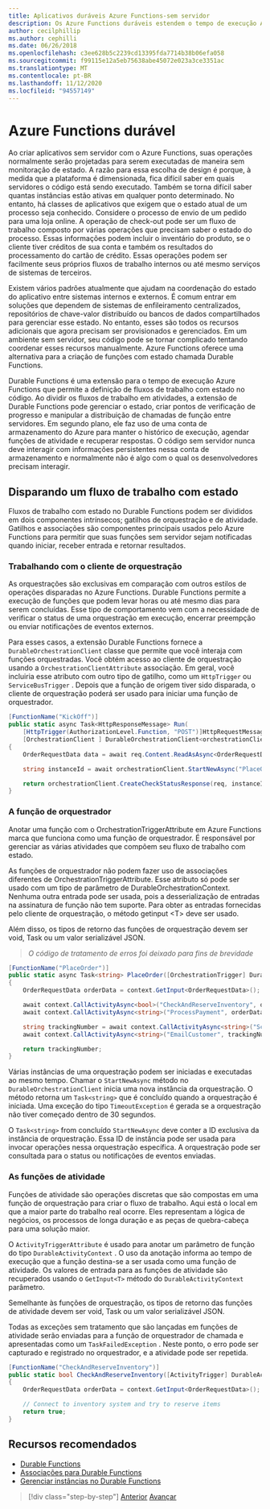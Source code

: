 ```yaml
---
title: Aplicativos duráveis Azure Functions-sem servidor
description: Os Azure Functions duráveis estendem o tempo de execução Azure Functions para permitir fluxos de trabalho com estado no código.
author: cecilphillip
ms.author: cephilli
ms.date: 06/26/2018
ms.openlocfilehash: c3ee628b5c2239cd13395fda7714b38b06efa058
ms.sourcegitcommit: f99115e12a5eb75638abe45072e023a3ce3351ac
ms.translationtype: MT
ms.contentlocale: pt-BR
ms.lasthandoff: 11/12/2020
ms.locfileid: "94557149"
---
```

# <a name="durable-azure-functions"></a>Azure Functions durável

Ao criar aplicativos sem servidor com o Azure Functions, suas operações normalmente serão projetadas para serem executadas de maneira sem monitoração de estado. A razão para essa escolha de design é porque, à medida que a plataforma é dimensionada, fica difícil saber em quais servidores o código está sendo executado. Também se torna difícil saber quantas instâncias estão ativas em qualquer ponto determinado. No entanto, há classes de aplicativos que exigem que o estado atual de um processo seja conhecido. Considere o processo de envio de um pedido para uma loja online. A operação de check-out pode ser um fluxo de trabalho composto por várias operações que precisam saber o estado do processo. Essas informações podem incluir o inventário do produto, se o cliente tiver créditos de sua conta e também os resultados do processamento do cartão de crédito. Essas operações podem ser facilmente seus próprios fluxos de trabalho internos ou até mesmo serviços de sistemas de terceiros.

Existem vários padrões atualmente que ajudam na coordenação do estado do aplicativo entre sistemas internos e externos. É comum entrar em soluções que dependem de sistemas de enfileiramento centralizados, repositórios de chave-valor distribuído ou bancos de dados compartilhados para gerenciar esse estado. No entanto, esses são todos os recursos adicionais que agora precisam ser provisionados e gerenciados. Em um ambiente sem servidor, seu código pode se tornar complicado tentando coordenar esses recursos manualmente. Azure Functions oferece uma alternativa para a criação de funções com estado chamada Durable Functions.

Durable Functions é uma extensão para o tempo de execução Azure Functions que permite a definição de fluxos de trabalho com estado no código. Ao dividir os fluxos de trabalho em atividades, a extensão de Durable Functions pode gerenciar o estado, criar pontos de verificação de progresso e manipular a distribuição de chamadas de função entre servidores. Em segundo plano, ele faz uso de uma conta de armazenamento do Azure para manter o histórico de execução, agendar funções de atividade e recuperar respostas. O código sem servidor nunca deve interagir com informações persistentes nessa conta de armazenamento e normalmente não é algo com o qual os desenvolvedores precisam interagir.

## <a name="triggering-a-stateful-workflow"></a>Disparando um fluxo de trabalho com estado

Fluxos de trabalho com estado no Durable Functions podem ser divididos em dois componentes intrínsecos; gatilhos de orquestração e de atividade. Gatilhos e associações são componentes principais usados pelo Azure Functions para permitir que suas funções sem servidor sejam notificadas quando iniciar, receber entrada e retornar resultados.

### <a name="working-with-the-orchestration-client"></a>Trabalhando com o cliente de orquestração

As orquestrações são exclusivas em comparação com outros estilos de operações disparadas no Azure Functions. Durable Functions permite a execução de funções que podem levar horas ou até mesmo dias para serem concluídas. Esse tipo de comportamento vem com a necessidade de verificar o status de uma orquestração em execução, encerrar preempção ou enviar notificações de eventos externos.

Para esses casos, a extensão Durable Functions fornece a `DurableOrchestrationClient` classe que permite que você interaja com funções orquestradas. Você obtém acesso ao cliente de orquestração usando a `OrchestrationClientAttribute` associação. Em geral, você incluiria esse atributo com outro tipo de gatilho, como um `HttpTrigger` ou `ServiceBusTrigger` . Depois que a função de origem tiver sido disparada, o cliente de orquestração poderá ser usado para iniciar uma função de orquestrador.

```csharp
[FunctionName("KickOff")]
public static async Task<HttpResponseMessage> Run(
    [HttpTrigger(AuthorizationLevel.Function, "POST")]HttpRequestMessage req,
    [OrchestrationClient ] DurableOrchestrationClient<orchestrationClient>)
{
    OrderRequestData data = await req.Content.ReadAsAsync<OrderRequestData>();

    string instanceId = await orchestrationClient.StartNewAsync("PlaceOrder", data);

    return orchestrationClient.CreateCheckStatusResponse(req, instanceId);
}
```

### <a name="the-orchestrator-function"></a>A função de orquestrador

Anotar uma função com o OrchestrationTriggerAttribute em Azure Functions marca que funciona como uma função de orquestrador. É responsável por gerenciar as várias atividades que compõem seu fluxo de trabalho com estado.

As funções de orquestrador não podem fazer uso de associações diferentes de OrchestrationTriggerAttribute. Esse atributo só pode ser usado com um tipo de parâmetro de DurableOrchestrationContext. Nenhuma outra entrada pode ser usada, pois a desserialização de entradas na assinatura de função não tem suporte. Para obter as entradas fornecidas pelo cliente de orquestração, o método getinput \<T\> deve ser usado.

Além disso, os tipos de retorno das funções de orquestração devem ser void, Task ou um valor serializável JSON.

> *O código de tratamento de erros foi deixado para fins de brevidade*

```csharp
[FunctionName("PlaceOrder")]
public static async Task<string> PlaceOrder([OrchestrationTrigger] DurableOrchestrationContext context)
{
    OrderRequestData orderData = context.GetInput<OrderRequestData>();

    await context.CallActivityAsync<bool>("CheckAndReserveInventory", orderData);
    await context.CallActivityAsync<string>("ProcessPayment", orderData);

    string trackingNumber = await context.CallActivityAsync<string>("ScheduleShipping", orderData);
    await context.CallActivityAsync<string>("EmailCustomer", trackingNumber);

    return trackingNumber;
}
```

Várias instâncias de uma orquestração podem ser iniciadas e executadas ao mesmo tempo. Chamar o `StartNewAsync` método no `DurableOrchestrationClient` inicia uma nova instância da orquestração. O método retorna um `Task<string>` que é concluído quando a orquestração é iniciada. Uma exceção do tipo `TimeoutException` é gerada se a orquestração não tiver começado dentro de 30 segundos.

O `Task<string>` from concluído `StartNewAsync` deve conter a ID exclusiva da instância de orquestração. Essa ID de instância pode ser usada para invocar operações nessa orquestração específica. A orquestração pode ser consultada para o status ou notificações de eventos enviadas.

### <a name="the-activity-functions"></a>As funções de atividade

Funções de atividade são operações discretas que são compostas em uma função de orquestração para criar o fluxo de trabalho. Aqui está o local em que a maior parte do trabalho real ocorre. Eles representam a lógica de negócios, os processos de longa duração e as peças de quebra-cabeça para uma solução maior.

O `ActivityTriggerAttribute` é usado para anotar um parâmetro de função do tipo `DurableActivityContext` . O uso da anotação informa ao tempo de execução que a função destina-se a ser usada como uma função de atividade. Os valores de entrada para as funções de atividade são recuperados usando o `GetInput<T>` método do `DurableActivityContext` parâmetro.

Semelhante às funções de orquestração, os tipos de retorno das funções de atividade devem ser void, Task ou um valor serializável JSON.

Todas as exceções sem tratamento que são lançadas em funções de atividade serão enviadas para a função de orquestrador de chamada e apresentadas como um `TaskFailedException` . Neste ponto, o erro pode ser capturado e registrado no orquestrador, e a atividade pode ser repetida.

```csharp
[FunctionName("CheckAndReserveInventory")]
public static bool CheckAndReserveInventory([ActivityTrigger] DurableActivityContext context)
{
    OrderRequestData orderData = context.GetInput<OrderRequestData>();

    // Connect to inventory system and try to reserve items
    return true;
}
```

## <a name="recommended-resources"></a>Recursos recomendados

- [Durable Functions](/azure/azure-functions/durable-functions-overview)
- [Associações para Durable Functions](/azure/azure-functions/durable-functions-bindings)
- [Gerenciar instâncias no Durable Functions](/azure/azure-functions/durable-functions-instance-management)

>[!div class="step-by-step"]
>[Anterior](event-grid.md) 
> [Avançar](orchestration-patterns.md)
